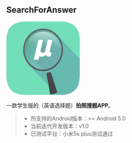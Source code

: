 ## SearchForAnswer

![1](./Screenshots/app_icon.png)

一款学生版的（英语选择题）**拍照搜题APP**。

> * 所支持的Android版本：>= Android 5.0
> * 当前迭代开发版本：v1.0
> * 已测试平台：小米5s plus测试通过


